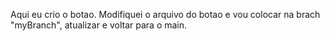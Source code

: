 Aqui eu crio o botao.
Modifiquei o arquivo do botao e  vou colocar na brach "myBranch", atualizar e voltar para o main.
